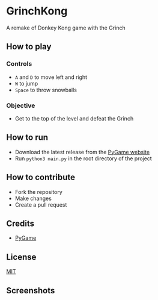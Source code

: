 # GrinchKong

A remake of Donkey Kong game with the Grinch

## How to play

### Controls

- `A` and `D` to move left and right
- `W` to jump
- `Space` to throw snowballs

### Objective

- Get to the top of the level and defeat the Grinch

## How to run

- Download the latest release from the [PyGame website](https://www.pygame.org/download.shtml)
- Run `python3 main.py` in the root directory of the project

## How to contribute

- Fork the repository
- Make changes
- Create a pull request

## Credits

- [PyGame](https://www.pygame.org/news)

## License

[MIT](https://choosealicense.com/licenses/mit/)

## Screenshots
